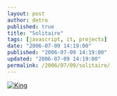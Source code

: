 ```yaml
---
layout: post
author: detro
published: true
title: "Solitaire"
tags: [javascript, it, projects]
date: "2006-07-09 14:19:00"
published: "2006-07-09 14:19:00"
updated: "2006-07-09 14:19:00"
permalink: /2006/07/09/solitaire/
---
```


<a href="http://www.solitairecraving.com/game.php"><img src="http://www.solitairecraving.com/images/131.gif" alt="King" /></a>
